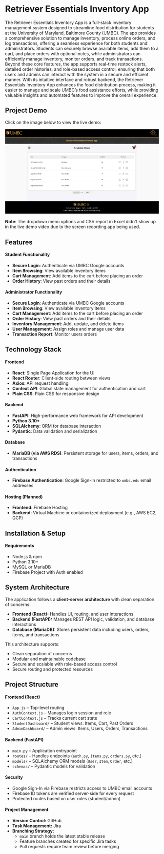 # Retriever Essentials Inventory App

The Retriever Essentials Inventory App is a full-stack inventory management system designed to streamline food distribution for students at the University of Maryland, Baltimore County (UMBC). The app provides a comprehensive solution to manage inventory, process online orders, and log transactions, offering a seamless experience for both students and administrators. Students can securely browse available items, add them to a cart, and place orders with optional notes, while administrators can efficiently manage inventory, monitor orders, and track transactions. Beyond these core features, the app supports real-time restock alerts, detailed order histories, and role-based access control, ensuring that both users and admins can interact with the system in a secure and efficient manner. With its intuitive interface and robust backend, the Retriever Essentials Inventory App enhances the food distribution process, making it easier to manage and scale UMBC’s food assistance efforts, while providing valuable insights and automated features to improve the overall experience.

## Project Demo

Click on the image below to view the live demo:

[![Project Demo](Demo.png)](https://drive.google.com/file/d/1LW5KvQCOyB9aubXAMAPWhQuGOp0D7zc_/view)

**Note:** The dropdown menu options and CSV report in Excel didn't show up in the live demo video due to the screen recording app being used.

## Features

#### Student Functionality
- **Secure Login**: Authenticate via UMBC Google accounts
- **Item Browsing**: View available inventory items
- **Cart Management**: Add items to the cart before placing an order
- **Order History**: View past orders and their details

#### Administrator Functionality
- **Secure Login**: Authenticate via UMBC Google accounts
- **Item Browsing**: View available inventory items
- **Cart Management**: Add items to the cart before placing an order
- **Order History**: View past orders and their details
- **Inventory Management**: Add, update, and delete items
- **User Management**: Assign roles and manage user data
- **Transaction Report**: Monitor users orders

## Technology Stack

#### Frontend
- **React**: Single Page Application for the UI
- **React Router**: Client-side routing between views
- **Axios**: API request handling
- **Context API**: Global state management for authentication and cart
- **Plain CSS**: Plain CSS for responsive design

#### Backend
- **FastAPI**: High-performance web framework for API development
- **Python 3.10+**
- **SQLAlchemy**: ORM for database interaction
- **Pydantic**: Data validation and serialization

#### Database
- **MariaDB (via AWS RDS)**: Persistent storage for users, items, orders, and transactions

#### Authentication
- **Firebase Authentication**: Google Sign-In restricted to `umbc.edu` email addresses

#### Hosting (Planned)
- **Frontend**: Firebase Hosting  
- **Backend**: Virtual Machine or containerized deployment (e.g., AWS EC2, GCP)

## Installation & Setup

#### Requirements
- Node.js & npm  
- Python 3.10+  
- MySQL or MariaDB  
- Firebase Project with Auth enabled  

## System Architecture

The application follows a **client-server architecture** with clean separation of concerns:

- **Frontend (React):** Handles UI, routing, and user interactions  
- **Backend (FastAPI):** Manages REST API logic, validation, and database interactions  
- **Database (MariaDB):** Stores persistent data including users, orders, items, and transactions  

This architecture supports:
- Clean separation of concerns
- Modular and maintainable codebase
- Secure and scalable with role-based access control
- Secure routing and protected resources  

## Project Structure

#### Frontend (React)
- `App.js` – Top-level routing  
- `AuthContext.js` – Manages login session and role  
- `CartContext.js` – Tracks current cart state  
- `StudentDashboard/` – Student views: Items, Cart, Past Orders  
- `AdminDashboard/` – Admin views: Items, Users, Orders, Transactions  

#### Backend (FastAPI)
- `main.py` – Application entrypoint  
- `routes/` – Handles endpoints (`auth.py`, `items.py`, `orders.py`, etc.)  
- `models/` – SQLAlchemy ORM models (`User`, `Item`, `Order`, etc.)  
- `schemas/` – Pydantic models for validation  

#### Security

- Google Sign-In via Firebase restricts access to UMBC email accounts  
- Firebase ID tokens are verified server-side for every request  
- Protected routes based on user roles (student/admin)  

#### Project Management
- **Version Control:** GitHub  
- **Task Management:** Jira  
- **Branching Strategy:**  
  - `main` branch holds the latest stable release  
  - Feature branches created for specific Jira tasks  
  - Pull requests require team review before merging  

